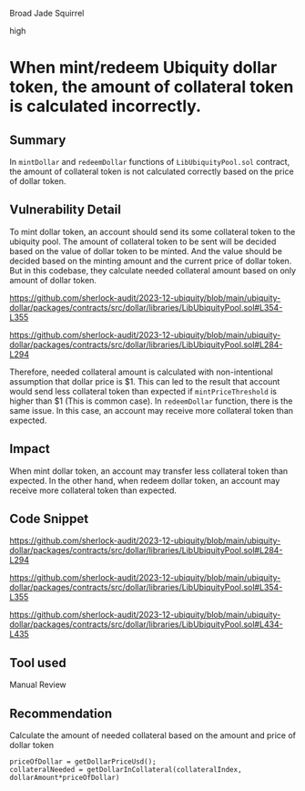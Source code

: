 Broad Jade Squirrel

high

# When mint/redeem Ubiquity dollar token, the amount of collateral token is calculated incorrectly.

## Summary
In `mintDollar` and `redeemDollar` functions of `LibUbiquityPool.sol` contract, the amount of collateral token is not calculated correctly based on the price of dollar token.

## Vulnerability Detail
To mint dollar token, an account should send its some collateral token to the ubiquity pool. The amount of collateral token to be sent will be decided based on the value of dollar token to be minted. And the value should be decided based on the minting amount and the current price of dollar token.
But in this codebase, they calculate needed collateral amount based on only amount of dollar token.

https://github.com/sherlock-audit/2023-12-ubiquity/blob/main/ubiquity-dollar/packages/contracts/src/dollar/libraries/LibUbiquityPool.sol#L354-L355

https://github.com/sherlock-audit/2023-12-ubiquity/blob/main/ubiquity-dollar/packages/contracts/src/dollar/libraries/LibUbiquityPool.sol#L284-L294

Therefore, needed collateral amount is calculated with non-intentional assumption that dollar price is $1. This can led to the result that account would send less collateral token than expected if `mintPriceThreshold` is higher than $1 (This is common case).
In `redeemDollar` function, there is the same issue. In this case, an account may receive more collateral token than expected.

## Impact
When mint dollar token, an account may transfer less collateral token than expected. In the other hand, when redeem dollar token, an account may receive more collateral token than expected.

## Code Snippet

https://github.com/sherlock-audit/2023-12-ubiquity/blob/main/ubiquity-dollar/packages/contracts/src/dollar/libraries/LibUbiquityPool.sol#L284-L294

https://github.com/sherlock-audit/2023-12-ubiquity/blob/main/ubiquity-dollar/packages/contracts/src/dollar/libraries/LibUbiquityPool.sol#L354-L355

https://github.com/sherlock-audit/2023-12-ubiquity/blob/main/ubiquity-dollar/packages/contracts/src/dollar/libraries/LibUbiquityPool.sol#L434-L435

## Tool used

Manual Review

## Recommendation
Calculate the amount of needed collateral based on the amount and price of dollar token
```solidity
priceOfDollar = getDollarPriceUsd();
collateralNeeded = getDollarInCollateral(collateralIndex, dollarAmount*priceOfDollar)
```